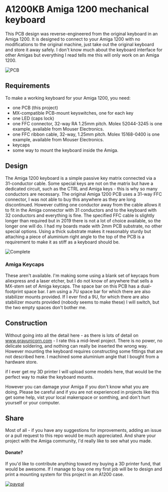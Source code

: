 # A1200KB Amiga 1200 mechanical keyboard

This PCB design was reverse-engineered from the original keyboard in an Amiga 1200. It is designed to connect to your Amiga 1200 with no modifications to the original machine, just take out the original keyboard and store it away safely. I don't know much about the keyboard interface for other Amigas but everything I read tells me this will only work on an Amiga 1200.

![PCB](https://github.com/aeberbach/A1200KB/blob/master/images/rev2-pcb.jpg)

## Requirements
To make a working keyboard for your Amiga 1200, you need:

- one PCB (this project)
- MX-compatible PCB-mount keyswitches, one for each key
- one LED (caps lock)
- one FFC connector, 32-way RA 1.25mm pitch. Molex 52044-3245 is one example, available from Mouser Electronics.
- one FFC ribbon cable, 32-way, 1.25mm pitch. Molex 15168-0400 is one example, available from Mouser Electronics.
- keycaps
- some way to mount the keyboard inside the Amiga.

## Design
The Amiga 1200 keyboard is a simple passive key matrix connected via a 31-conductor cable. Some special keys are not on the matrix but have a dedicated circuit, such as the CTRL and Amiga keys - this is why so many conductors are necessary. The original Amiga 1200 PCB uses a 31-way FFC connector, I was not able to buy this anywhere as they are long discontinued. However cutting one conductor away from the cable allows it to fit in the Amiga connector with 31 conductors and to the keyboard with 32 conductors and everything is fine. The specified FFC cable is slightly longer than required but in 2019 there is not  a lot of choice available, so the longer one will do. 
I had my boards made with 2mm PCB substrate, no other special options. Using a thick substrate makes it reasonably sturdy but attaching a piece of aluminium right angle to the top of the PCB is a requirement to make it as stiff as a keyboard should be.  
 
![Complete](https://github.com/aeberbach/A1200KB/blob/master/images/soldered.jpg)

### Amiga Keycaps
These aren't available. I'm making some using a blank set of keycaps from aliexpress and a laser etcher, but I do not know of anywhere that sells a MX-stem set of Amiga keycaps. The space bar on this PCB has a dual-footprint space bar. I am using a 7U space bar for which there are also stabilizer mounts provided. If I ever find a 9U, for which there are also stabilizer mounts provided (nobody seems to make these) I will switch, but the two empty spaces don't bother me.

## Construction
Without going into all the detail here - as there is lots of detail on www.grayunicorn.com - I rate this a mid-level project. There is no power, no delicate soldering, and nothing can really be inserted the wrong way. However mounting the keyboard requires constructing some fittings that are not described here. I machined some aluminium angle that I bought from a hardware store.

if I ever get my 3D printer I will upload some models here, that would be the perfect way to make the keyboard mounts.

However you can damage your Amiga if you don't know what you are doing. Please be careful and if you are not experienced in projects like this get some help, vist your local makerspace or somthing, and don't hurt yourself or your computer.

## Share
Most of all - if you have any suggestions for improvements, adding an issue or a pull request to this repo would be much appreciated. And share your project with the Amiga community, I'd really like to see what you made.

#### Donate?
If you'd like to contribute anything toward my buying a 3D printer fund, that would be awesome. If I manage to buy one my first job will be to design and print a mounting system for this project in an A1200 case.

[![paypal](https://www.paypalobjects.com/en_US/i/btn/btn_donateCC_LG.gif)](https://www.paypal.me/grayunicorn)
